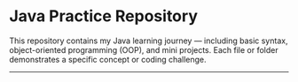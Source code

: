 # Java Practice Repository

This repository contains my Java learning journey — including basic syntax, object-oriented programming (OOP), and mini projects. Each file or folder demonstrates a specific concept or coding challenge.

---
